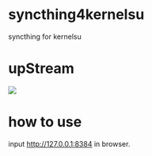 # syncthing4kernelsu
syncthing for kernelsu

# upStream

[![](https://docs.syncthing.net/_static/logo-horizontal.svg)](https://github.com/syncthing/syncthing)

# how to use
input http://127.0.0.1:8384 in browser.
